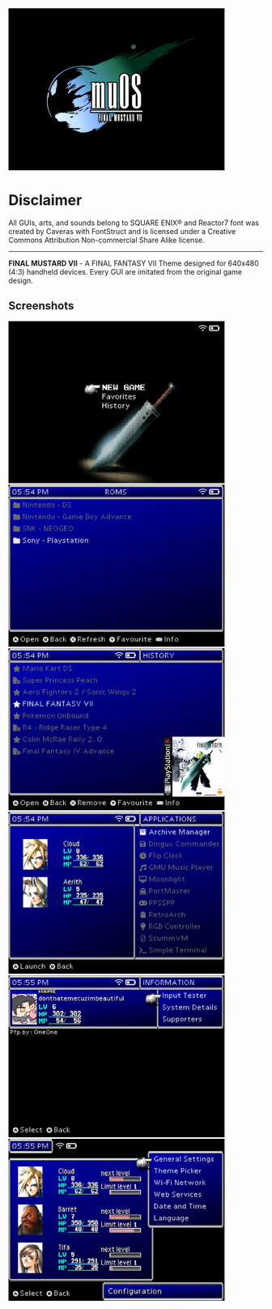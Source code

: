 <img src="https://raw.githubusercontent.com/linuxuserduh/muOS-FINAL-MUSTARD-VII-Theme/refs/heads/main/screenshots/bootlogo.png" height="320px" alt="bootlogo">

# Disclaimer
All GUIs, arts, and sounds belong to SQUARE ENIX® and Reactor7 font was created by Caveras with FontStruct and is licensed under a Creative Commons Attribution Non-commercial Share Alike license.
<hr>
<strong>FINAL MUSTARD VII</strong> - A FINAL FANTASY VII Theme designed for 640x480 (4:3) handheld devices. Every GUI are imitated from the original game design.

## Screenshots
<img src="https://raw.githubusercontent.com/linuxuserduh/muOS-FINAL-MUSTARD-VII-Theme/refs/heads/main/screenshots/launch.png" height="320px" alt="launch">
<img src="https://raw.githubusercontent.com/linuxuserduh/muOS-FINAL-MUSTARD-VII-Theme/refs/heads/main/screenshots/explorer.png" height="320px" alt="explorer">
<img src="https://raw.githubusercontent.com/linuxuserduh/muOS-FINAL-MUSTARD-VII-Theme/refs/heads/main/screenshots/history.png" height="320px" alt="history">
<img src="https://raw.githubusercontent.com/linuxuserduh/muOS-FINAL-MUSTARD-VII-Theme/refs/heads/main/screenshots/apps.png" height="320px" alt="apps">
<img src="https://raw.githubusercontent.com/linuxuserduh/muOS-FINAL-MUSTARD-VII-Theme/refs/heads/main/screenshots/info.png" height="320px" alt="info">
<img src="https://raw.githubusercontent.com/linuxuserduh/muOS-FINAL-MUSTARD-VII-Theme/refs/heads/main/screenshots/config.png" height="320px" alt="config">
